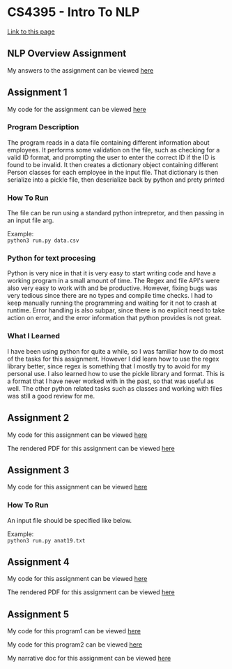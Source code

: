 # CS4395 - Intro To NLP

[Link to this page](https://nlam1170.github.io/CS4395_Repo)

## NLP Overview Assignment
My answers to the assignment can be viewed [here](nlp_overview_assignment.pdf)

## Assignment 1
My code for the assignment can be viewed [here](https://github.com/nlam1170/CS4395_Repo/blob/main/Assignment1/run.py)

### Program Description
The program reads in a data file containing different information about employees. It performs some validation on the file, such as checking for a valid ID format, and prompting the user to enter the correct ID if the ID is found to be invalid. It then creates a dictionary object containing different Person classes for each employee in the input file. That dictionary is then serialize into a pickle file, then deserialize back by python and prety printed

### How To Run
The file can be run using a standard python intrepretor, and then passing in an input file arg.

Example:\
`python3 run.py data.csv`

### Python for text procesing
Python is very nice in that it is very easy to start writing code and have a working program in a small amount of time. The Regex and file API's were also very easy to work with and be productive. However, fixing bugs was very tedious since there are no types and compile time checks. I had to keep manually running the programming and waiting for it not to crash at runtime. Error handling is also subpar, since there is no explicit need to take action on error, and the error information that python provides is not great.

### What I Learned
I have been using python for quite a while, so I was familiar how to do most of the tasks for this assignment. However I did learn how to use the regex library better, since regex is something that I mostly try to avoid for my personal use. I also learned how to use the pickle library and format. This is a format that I have never worked with in the past, so that was useful as well. The other python related tasks such as classes and working with files was still a good review for me.

## Assignment 2
My code for this assignment can be viewed [here](https://github.com/nlam1170/CS4395_Repo/blob/main/Assignment2/assignment2.ipynb)

The rendered PDF for this assignment can be viewed [here](https://github.com/nlam1170/CS4395_Repo/blob/main/Assignment2/assignment2.pdf)

## Assignment 3
My code for this assignment can be viewed [here](https://github.com/nlam1170/CS4395_Repo/blob/main/Assignment3/run.py)

### How To Run
An input file should be specified like below.

Example:\
`python3 run.py anat19.txt`

## Assignment 4
My code for this assignment can be viewed [here](https://github.com/nlam1170/CS4395_Repo/blob/main/Assignment4/assignment4.ipynb)

The rendered PDF for this assignment can be viewed [here](https://github.com/nlam1170/CS4395_Repo/blob/main/Assignment4/assignment4.pdf)

## Assignment 5
My code for this program1 can be viewed [here](https://github.com/nlam1170/CS4395_Repo/blob/main/Assignment5/program1.py)

My code for this program2 can be viewed [here](https://github.com/nlam1170/CS4395_Repo/blob/main/Assignment5/program2.py)

My narrative doc for this assignment can be viewed [here](https://github.com/nlam1170/CS4395_Repo/blob/main/Assignment5/narrative.pdf)